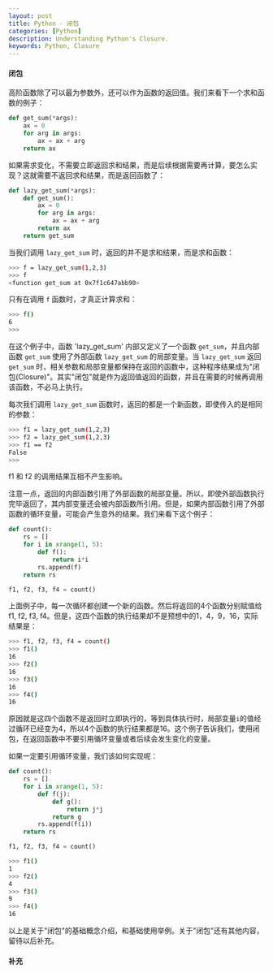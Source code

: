 ```yaml
---
layout: post
title: Python - 闭包
categories: [Python]
description: Understanding Python's Closure.
keywords: Python, Closure
---
```


#### 闭包

高阶函数除了可以最为参数外，还可以作为函数的返回值。我们来看下一个求和函数的例子：

```python
def get_sum(*args):
    ax = 0
    for arg in args:
        ax = ax + arg
    return ax
```

如果需求变化，不需要立即返回求和结果，而是后续根据需要再计算，要怎么实现？这就需要不返回求和结果，而是返回函数了：

```python
def lazy_get_sum(*args):
    def get_sum():
        ax = 0
        for arg in args:
            ax = ax + arg
        return ax
    return get_sum
```

当我们调用 `lazy_get_sum` 时，返回的并不是求和结果，而是求和函数：

```bash
>>> f = lazy_get_sum(1,2,3)
>>> f
<function get_sum at 0x7f1c647abb90>
```

只有在调用 `f` 函数时，才真正计算求和：

```bash
>>> f()
6
>>>
```

在这个例子中，函数 'lazy_get_sum' 内部又定义了一个函数 `get_sum`，并且内部函数 `get_sum` 使用了外部函数 `lazy_get_sum` 的局部变量。当 `lazy_get_sum` 返回 `get_sum` 时，相关参数和局部变量都保持在返回的函数中，这种程序结果成为"闭包(Closure)"。其实"闭包"就是作为返回值返回的函数，并且在需要的时候再调用该函数，不必马上执行。

每次我们调用 `lazy_get_sum` 函数时，返回的都是一个新函数，即使传入的是相同的参数：

```bash
>>> f1 = lazy_get_sum(1,2,3)
>>> f2 = lazy_get_sum(1,2,3)
>>> f1 == f2
False
>>>
```

f1 和 f2 的调用结果互相不产生影响。

注意一点，返回的内部函数引用了外部函数的局部变量。所以，即使外部函数执行完毕返回了，其内部变量还会被内部函数所引用。但是，如果内部函数引用了外部函数的循环变量，可能会产生意外的结果。我们来看下这个例子：

```python
def count():
    rs = []
    for i in xrange(1, 5):
        def f():
            return i*i
        rs.append(f)
    return rs

f1, f2, f3, f4 = count()
```

上面例子中，每一次循环都创建一个新的函数。然后将返回的4个函数分别赋值给f1, f2, f3, f4。但是，这四个函数的执行结果却不是预想中的1，4，9，16，实际结果是：

```bash
>>> f1, f2, f3, f4 = count()
>>> f1()
16
>>> f2()
16
>>> f3()
16
>>> f4()
16
```

原因就是这四个函数不是返回时立即执行的，等到具体执行时，局部变量`i`的值经过循环已经变为4，所以4个函数的执行结果都是16。这个例子告诉我们，使用闭包，在返回函数中不要引用循环变量或者后续会发生变化的变量。

如果一定要引用循环变量，我们该如何实现呢：

```python
def count():
    rs = []
    for i in xrange(1, 5):
        def f(j):
            def g():
                return j*j
            return g
        rs.append(f(i))
    return rs

f1, f2, f3, f4 = count()
```

```bash
>>> f1()
1
>>> f2()
4
>>> f3()
9
>>> f4()
16
```

以上是关于"闭包"的基础概念介绍，和基础使用举例。关于"闭包"还有其他内容，留待以后补充。

#### 补充
